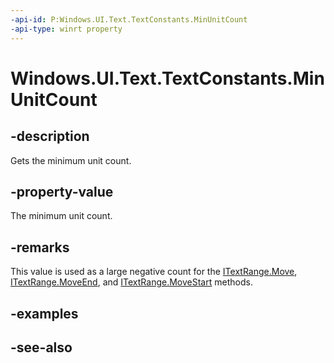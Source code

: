 ```yaml
---
-api-id: P:Windows.UI.Text.TextConstants.MinUnitCount
-api-type: winrt property
---
```


<!-- Property syntax
public int MinUnitCount { get; }
-->

# Windows.UI.Text.TextConstants.MinUnitCount

## -description
Gets the minimum unit count.



## -property-value
The minimum unit count.

## -remarks
This value is used as a large negative count for the [ITextRange.Move](itextrange_move_1126378751.md), [ITextRange.MoveEnd](itextrange_moveend_1212634036.md), and [ITextRange.MoveStart](itextrange_movestart_65838126.md) methods.

## -examples

## -see-also
